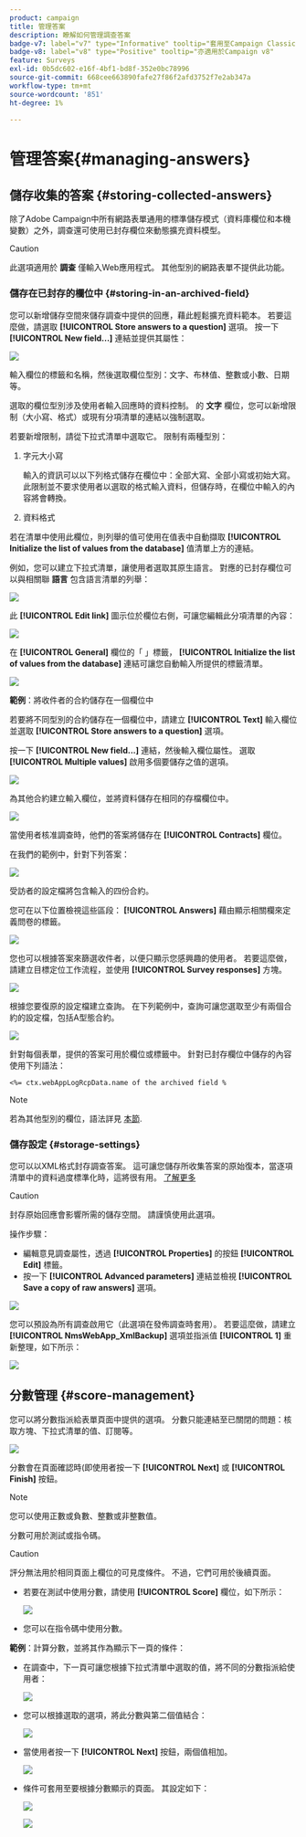 ```yaml
---
product: campaign
title: 管理答案
description: 瞭解如何管理調查答案
badge-v7: label="v7" type="Informative" tooltip="套用至Campaign Classic v7"
badge-v8: label="v8" type="Positive" tooltip="亦適用於Campaign v8"
feature: Surveys
exl-id: 0b5dc602-e16f-4bf1-bd8f-352e0bc78996
source-git-commit: 668cee663890fafe27f86f2afd3752f7e2ab347a
workflow-type: tm+mt
source-wordcount: '851'
ht-degree: 1%

---
```


# 管理答案{#managing-answers}



## 儲存收集的答案 {#storing-collected-answers}

除了Adobe Campaign中所有網路表單通用的標準儲存模式（資料庫欄位和本機變數）之外，調查還可使用已封存欄位來動態擴充資料模型。

>[!CAUTION]
>
>此選項適用於 **調查** 僅輸入Web應用程式。 其他型別的網路表單不提供此功能。

### 儲存在已封存的欄位中 {#storing-in-an-archived-field}

您可以新增儲存空間來儲存調查中提供的回應，藉此輕鬆擴充資料範本。 若要這麼做，請選取 **[!UICONTROL Store answers to a question]** 選項。 按一下 **[!UICONTROL New field...]** 連結並提供其屬性：

![](assets/s_ncs_admin_survey_new_space.png)

輸入欄位的標籤和名稱，然後選取欄位型別：文字、布林值、整數或小數、日期等。

選取的欄位型別涉及使用者輸入回應時的資料控制。 的 **文字** 欄位，您可以新增限制（大小寫、格式）或現有分項清單的連結以強制選取。

若要新增限制，請從下拉式清單中選取它。 限制有兩種型別：

1. 字元大小寫

   輸入的資訊可以以下列格式儲存在欄位中：全部大寫、全部小寫或初始大寫。 此限制並不要求使用者以選取的格式輸入資料，但儲存時，在欄位中輸入的內容將會轉換。

1. 資料格式

若在清單中使用此欄位，則列舉的值可使用在值表中自動擷取 **[!UICONTROL Initialize the list of values from the database]** 值清單上方的連結。

例如，您可以建立下拉式清單，讓使用者選取其原生語言。 對應的已封存欄位可以與相關聯 **語言** 包含語言清單的列舉：

![](assets/s_ncs_admin_survey_database_values_2b.png)

此 **[!UICONTROL Edit link]** 圖示位於欄位右側，可讓您編輯此分項清單的內容：

![](assets/s_ncs_admin_survey_database_values_2c.png)

在 **[!UICONTROL General]** 欄位的「 」標籤， **[!UICONTROL Initialize the list of values from the database]** 連結可讓您自動輸入所提供的標籤清單。

![](assets/s_ncs_admin_survey_database_values_2.png)

**範例**：將收件者的合約儲存在一個欄位中

若要將不同型別的合約儲存在一個欄位中，請建立 **[!UICONTROL Text]** 輸入欄位並選取 **[!UICONTROL Store answers to a question]** 選項。

按一下 **[!UICONTROL New field...]** 連結，然後輸入欄位屬性。 選取 **[!UICONTROL Multiple values]** 啟用多個要儲存之值的選項。

![](assets/s_ncs_admin_survey_storage_multi_ex1.png)

為其他合約建立輸入欄位，並將資料儲存在相同的存檔欄位中。

![](assets/s_ncs_admin_survey_storage_multi_ex2.png)

當使用者核准調查時，他們的答案將儲存在 **[!UICONTROL Contracts]** 欄位。

在我們的範例中，針對下列答案：

![](assets/s_ncs_admin_survey_storage_multi_ex3.png)

受訪者的設定檔將包含輸入的四份合約。

您可在以下位置檢視這些區段： **[!UICONTROL Answers]** 藉由顯示相關欄來定義問卷的標籤。

![](assets/s_ncs_admin_survey_storage_multi_ex4.png)

您也可以根據答案來篩選收件者，以便只顯示您感興趣的使用者。 若要這麼做，請建立目標定位工作流程，並使用 **[!UICONTROL Survey responses]** 方塊。

![](assets/s_ncs_admin_survey_read_responses_wf.png)

根據您要復原的設定檔建立查詢。 在下列範例中，查詢可讓您選取至少有兩個合約的設定檔，包括A型態合約。

![](assets/s_ncs_admin_survey_read_responses_edit.png)

針對每個表單，提供的答案可用於欄位或標籤中。 針對已封存欄位中儲存的內容使用下列語法：

```
<%= ctx.webAppLogRcpData.name of the archived field %
```

>[!NOTE]
>
>若為其他型別的欄位，語法詳見 [本節](../../platform/using/about-queries-in-campaign.md).

### 儲存設定 {#storage-settings}

您可以以XML格式封存調查答案。 這可讓您儲存所收集答案的原始復本，當逐項清單中的資料過度標準化時，這將很有用。 [了解更多](../../surveys/using/publish-track-and-use-collected-data.md#standardizing-data)

>[!CAUTION]
>
>封存原始回應會影響所需的儲存空間。 請謹慎使用此選項。

操作步驟：

* 編輯意見調查屬性，透過 **[!UICONTROL Properties]** 的按鈕 **[!UICONTROL Edit]** 標籤。
* 按一下 **[!UICONTROL Advanced parameters]** 連結並檢視 **[!UICONTROL Save a copy of raw answers]** 選項。

![](assets/s_ncs_admin_survey_xml_archive_option.png)

您可以預設為所有調查啟用它（此選項在發佈調查時套用）。 若要這麼做，請建立 **[!UICONTROL NmsWebApp_XmlBackup]** 選項並指派值 **[!UICONTROL 1]** 重新整理，如下所示：

![](assets/s_ncs_admin_survey_xml_global_option.png)

## 分數管理 {#score-management}

您可以將分數指派給表單頁面中提供的選項。 分數只能連結至已關閉的問題：核取方塊、下拉式清單的值、訂閱等。

![](assets/s_ncs_admin_survey_score_create.png)

分數會在頁面確認時(即使用者按一下 **[!UICONTROL Next]** 或 **[!UICONTROL Finish]** 按鈕。

>[!NOTE]
>
>您可以使用正數或負數、整數或非整數值。

分數可用於測試或指令碼。

>[!CAUTION]
>
>評分無法用於相同頁面上欄位的可見度條件。 不過，它們可用於後續頁面。

* 若要在測試中使用分數，請使用 **[!UICONTROL Score]** 欄位，如下所示：

  ![](assets/s_ncs_admin_survey_score_in_a_test.png)

* 您可以在指令碼中使用分數。

**範例**：計算分數，並將其作為顯示下一頁的條件：

* 在調查中，下一頁可讓您根據下拉式清單中選取的值，將不同的分數指派給使用者：

  ![](assets/s_ncs_admin_survey_score_exa.png)

* 您可以根據選取的選項，將此分數與第二個值結合：

  ![](assets/s_ncs_admin_survey_score_exb.png)

* 當使用者按一下 **[!UICONTROL Next]** 按鈕，兩個值相加。

  ![](assets/s_ncs_admin_survey_score_exe.png)

* 條件可套用至要根據分數顯示的頁面。 其設定如下：

  ![](assets/s_ncs_admin_survey_score_exd.png)

  ![](assets/s_ncs_admin_survey_score_exg.png)
